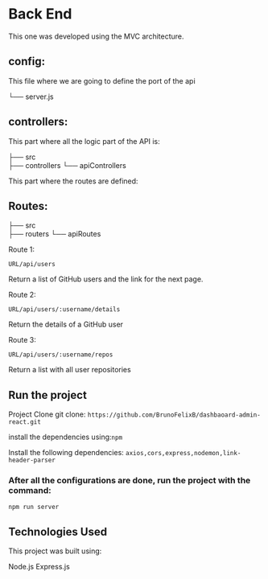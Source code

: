 # Back End

This one was developed using the MVC architecture.

## config:


This file where we are going to define the port of the api

└── server.js

## controllers:

This part where all the logic part of the API is:

├── src                   
├── controllers
└── apiControllers

This part where the routes are defined:

## Routes:

├── src                   
├── routers
└── apiRoutes

Route 1:

`URL/api/users`

Return a list of GitHub users and the link for the next page.

Route 2:

`URL/api/users/:username/details`

Return the details of a GitHub user

Route 3:

`URL/api/users/:username/repos`

Return a list with all user repositories

## Run the project

Project Clone git clone: `https://github.com/BrunoFelixB/dashbaoard-admin-react.git`

install the dependencies using:`npm`

Install the following dependencies: `axios,cors,express,nodemon,link-header-parser`

### After all the configurations are done, run the project with the command:

`npm run server`

## Technologies Used

This project was built using:

Node.js 
Express.js
